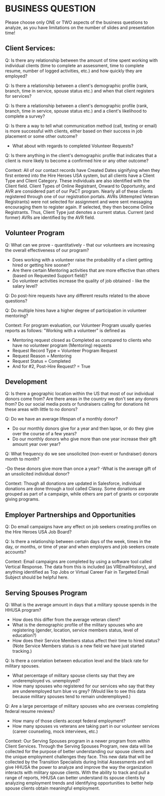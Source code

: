 # BUSINESS QUESTION

Please choose only ONE or TWO aspects of the business questions to analyze, as you have limitations on the number of slides and presentation time!

## Client Services: 

Q: Is there any relationship between the amount of time spent working with individual clients (time to complete an assessment, time to complete resume, number of logged activities, etc.) and how quickly they are employed?
 
Q: Is there a relationship between a client's demographic profile (rank, branch, time in service, spouse status etc.) and when that client registers for services?
 
Q: Is there a relationship between a client's demographic profile (rank, branch, time in service, spouse status etc.) and a client's likelihood to complete a survey?  
 
Q: Is there a way to tell what communication method (call, texting or email) is more successful with clients, either based on their success in job placement or some other outcome? 

- What about with regards to completed Volunteer Requests?

Q: Is there anything in the client's demographic profile that indicates that a client is more likely to become a confirmed hire or any other outcome?
 
Context: All of our contact records have Created Dates signifying when they first entered into the Hire Heroes USA system, but all clients have a Client Type and Client Category. These individuals are also identified with the Client field. Client Types of Online Registrant, Onward to Opportunity, and AVR are considered part of our PaCT program. Nearly all of these clients registered through one of our registration portals. AVRs (Attempted Veteran Registrants) were not selected for assignment and were sent messaging encouraging them to register again. If selected, they then become Online Registrants. Thus, Client Type just denotes a current status. Current (and former) AVRs are identified by the AVR field.
 
## Volunteer Program
 
Q:  What can we prove - quantitatively - that our volunteers are increasing the overall effectiveness of our program?   

- Does working with a volunteer raise the probability of a client getting hired or getting hire sooner? 
- Are there certain Mentoring activities that are more effective than others (based on Requested Support field)? 
- Do volunteer activities increase the quality of job obtained - like the salary level? 

Q: Do post-hire requests have any different results related to the above questions?
 
Q: Do multiple hires have a higher degree of participation in volunteer mentoring?
 
Context: For program evaluation, our Volunteer Program usually queries reports as follows: "Working with a volunteer" is defined as

- Mentoring request closed as Completed as compared to clients who have no volunteer program (Mentoring) requests
- Request Record Type = Volunteer Program Request
- Request Reason = Mentoring
- Request Status = Completed
- And for #2, Post-Hire Request? = True 

## Development
 
Q: Is there a geographic location within the US that most of our individual donors come from? Are there areas in the country we don't see any donors from? Do our social media posts or fundraisers calling for donations hit these areas with little to no donors? 
 
Q: Do we have an average lifespan of a monthly donor? 

- Do our monthly donors give for a year and then lapse, or do they give over the course of a few years? 
- Do our monthly donors who give more than one year increase their gift amount year over year?

Q: What frequency do we see unsolicited (non-event or fundraiser) donors month to month? 

-Do these donors give more than once a year? 
-What is the average gift of an unsolicited individual donor?

Context: Though all donations are updated in Salesforce, individual donations are done through a tool called Classy. Some donations are grouped as part of a campaign, while others are part of grants or corporate giving programs.
 
## Employer Partnerships and Opportunities
 
Q:  Do email campaigns have any effect on job seekers creating profiles on the Hire Heroes USA Job Board? 
 
Q: Is there a relationship between certain days of the week, times in the day, or months, or time of year and when employers and job seekers create accounts?
 
Context: Email campaigns are completed by using a software tool called Vertical Response. The data from this is included (as VREmailHistory), and anything identified as Top Jobs or Virtual Career Fair in Targeted Email Subject should be helpful here.
 
## Serving Spouses Program
 
Q: What is the average amount in days that a military spouse spends in the HHUSA program? 

- How does this differ from the average veteran client? 
- What is the demographic profile of the military spouses who are registering (gender, location, service members status, level of education?)  
- How does their Service Members status affect their time to hired status? (Note Service Members status is a new field we have just started tracking.)

 Q: Is there a correlation between education level and the black rate for military spouses. 

- What percentage of military spouse clients say that they are underemployed vs. unemployed? 
- How many spouses who registered for our services who say that they are underemployed turn blue vs grey? (Would like to see this data because military spouses tend to remain underemployed.)

 Q: Are a large percentage of military spouses who are overseas completing federal resume reviews? 

- How many of those clients accept federal employment? 
- How many spouses vs veterans are taking part in our volunteer services (career counseling, mock interviews, etc.)

Context: Our Serving Spouses program in a newer program from within Client Services. Through the Serving Spouses Program, new data will be collected for the purpose of better understanding our spouse clients and the unique employment challenges they face. This new data that will be collected by the Transition Specialists during Initial Assessments and will give HHUSA the power to analyze and improve the way the organization interacts with military spouse clients. With the ability to track and pull a range of reports, HHUSA can better understand its spouse clients by analyzing employment trends and identifying opportunities to better help spouse clients obtain meaningful employment.
